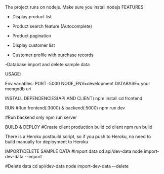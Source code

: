 The project runs on nodejs. Make sure you install nodejs
FEATURES:

- Display product list
- Product search feature (Autocomplete)
- Product pagination

- Display customer list
- Customer profile with purchase records

-Database import and delete sample data

USAGE:

Env variables:
PORT=5000
NODE_ENV=development
DATABASE= your mongodb uri

INSTALL DEPENDENCIES(API AND CLIENT)
npm install
cd frontend

RUN
#Run frontend(:3000) & backend(:5000)
npm run dev

#Run backend only
npm run server

BUILD & DEPLOY
#Create client production build
cd client
npm run build

There is a Heroku postbuild script, so if you push to Heroku, no need to build manually for deployment to Heroku

IMPORT/DELETE SAMPLE DATA
#Import data
cd api/dev-data
node import-dev-data --import

#Delete data
cd api/dev-data
node import-dev-data --delete
